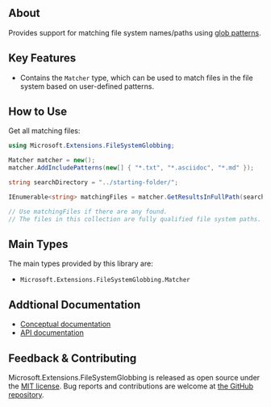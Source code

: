 ## About

<!-- A description of the package and where one can find more documentation -->

Provides support for matching file system names/paths using [glob patterns](https://en.wikipedia.org/wiki/Glob_(programming)).

## Key Features

<!-- The key features of this package -->

* Contains the `Matcher` type, which can be used to match files in the file system based on user-defined patterns.

## How to Use

<!-- A compelling example on how to use this package with code, as well as any specific guidelines for when to use the package -->

Get all matching files:

```c#
using Microsoft.Extensions.FileSystemGlobbing;

Matcher matcher = new();
matcher.AddIncludePatterns(new[] { "*.txt", "*.asciidoc", "*.md" });

string searchDirectory = "../starting-folder/";

IEnumerable<string> matchingFiles = matcher.GetResultsInFullPath(searchDirectory);

// Use matchingFiles if there are any found.
// The files in this collection are fully qualified file system paths.
```

## Main Types

<!-- The main types provided in this library -->

The main types provided by this library are:

* `Microsoft.Extensions.FileSystemGlobbing.Matcher`

## Addtional Documentation

<!-- Links to further documentation. Remove conceptual documentation if not available for the library. -->

* [Conceptual documentation](https://learn.microsoft.com/en-us/dotnet/core/extensions/file-globbing)
* [API documentation](https://learn.microsoft.com/dotnet/api/microsoft.extensions.filesystemglobbing)

## Feedback & Contributing

<!-- How to provide feedback on this package and contribute to it -->

Microsoft.Extensions.FileSystemGlobbing is released as open source under the [MIT license](https://licenses.nuget.org/MIT). Bug reports and contributions are welcome at [the GitHub repository](https://github.com/dotnet/runtime).